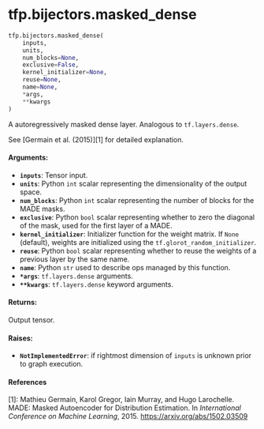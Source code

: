<div itemscope itemtype="http://developers.google.com/ReferenceObject">
<meta itemprop="name" content="tfp.bijectors.masked_dense" />
<meta itemprop="path" content="Stable" />
</div>

# tfp.bijectors.masked_dense

``` python
tfp.bijectors.masked_dense(
    inputs,
    units,
    num_blocks=None,
    exclusive=False,
    kernel_initializer=None,
    reuse=None,
    name=None,
    *args,
    **kwargs
)
```

A autoregressively masked dense layer. Analogous to `tf.layers.dense`.

See [Germain et al. (2015)][1] for detailed explanation.

#### Arguments:

* <b>`inputs`</b>: Tensor input.
* <b>`units`</b>: Python `int` scalar representing the dimensionality of the output
    space.
* <b>`num_blocks`</b>: Python `int` scalar representing the number of blocks for the
    MADE masks.
* <b>`exclusive`</b>: Python `bool` scalar representing whether to zero the diagonal of
    the mask, used for the first layer of a MADE.
* <b>`kernel_initializer`</b>: Initializer function for the weight matrix.
    If `None` (default), weights are initialized using the
    `tf.glorot_random_initializer`.
* <b>`reuse`</b>: Python `bool` scalar representing whether to reuse the weights of a
    previous layer by the same name.
* <b>`name`</b>: Python `str` used to describe ops managed by this function.
* <b>`*args`</b>: `tf.layers.dense` arguments.
* <b>`**kwargs`</b>: `tf.layers.dense` keyword arguments.


#### Returns:

Output tensor.


#### Raises:

* <b>`NotImplementedError`</b>: if rightmost dimension of `inputs` is unknown prior to
    graph execution.

#### References

[1]: Mathieu Germain, Karol Gregor, Iain Murray, and Hugo Larochelle. MADE:
     Masked Autoencoder for Distribution Estimation. In _International
     Conference on Machine Learning_, 2015. https://arxiv.org/abs/1502.03509